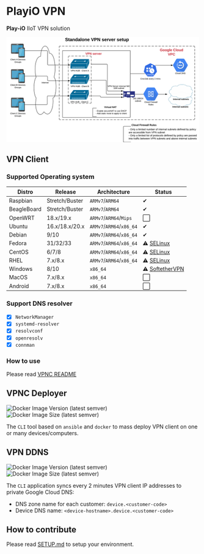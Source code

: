 # PlayiO VPN

**Play-iO** IIoT VPN solution

![softether](./.github/vpnserver.png)

## VPN Client

### Supported Operating system

| Distro      | Release        | Architecture             | Status                                                             |
| ----------- | -------------- | ------------------------ | ------------------------------------------------------------------ |
| Raspbian    | Stretch/Buster | `ARMv7`/`ARM64`          | &#10004;                                                           |
| BeagleBoard | Stretch/Buster | `ARMv7`/`ARM64`          | &#10004;                                                           |
| OpenWRT     | 18.x/19.x      | `ARMv7`/`ARM64`/`Mips`   | :white_large_square:                                               |
| Ubuntu      | 16.x/18.x/20.x | `ARMv7`/`ARM64`/`x86_64` | &#10004;                                                           |
| Debian      | 9/10           | `ARMv7`/`ARM64`/`x86_64` | &#10004;                                                           |
| Fedora      | 31/32/33       | `ARMv7`/`ARM64`/`x86_64` | :warning: [SELinux](https://github.com/play-iot/iot-vpn/issues/10) |
| CentOS      | 6/7/8          | `ARMv7`/`ARM64`/`x86_64` | :warning: [SELinux](https://github.com/play-iot/iot-vpn/issues/10) |
| RHEL        | 7.x/8.x        | `ARMv7`/`ARM64`/`x86_64` | :warning: [SELinux](https://github.com/play-iot/iot-vpn/issues/10) |
| Windows     | 8/10           | `x86_64`                 | :warning: [SoftetherVPN](https://www.softether.org/)               |
| MacOS       | 7.x/8.x        | `x86_64`                 | :white_large_square:                                               |
| Android     | 7.x/8.x        | `x86_64`                 | :white_large_square:                                               |

### Support DNS resolver

- [x] `NetworkManager`
- [x] `systemd-resolver`
- [x] `resolvconf`
- [x] `openresolv`
- [x] `connman`

### How to use

Please read [VPNC README](./cli/python/src/client/README.md)

## VPNC Deployer

![Docker Image Version (latest semver)](https://img.shields.io/docker/v/playio/vpnc-deployer?sort=semver)
![Docker Image Size (latest semver)](https://img.shields.io/docker/image-size/playio/vpnc-deployer?sort=semver)

The `CLI` tool based on `ansible` and `docker` to mass deploy VPN client on one or many devices/computers.

## VPN DDNS

![Docker Image Version (latest semver)](https://img.shields.io/docker/v/playio/vpnddns?sort=semver)
![Docker Image Size (latest semver)](https://img.shields.io/docker/image-size/playio/vpnddns?sort=semver)

The `CLI` application syncs every 2 minutes VPN client IP addresses to private Google Cloud DNS:

- DNS zone name for each customer: `device.<customer-code>`
- Device DNS name: `<device-hostname>.device.<customer-code>`

## How to contribute

Please read [SETUP.md](SETUP.md) to setup your environment.
